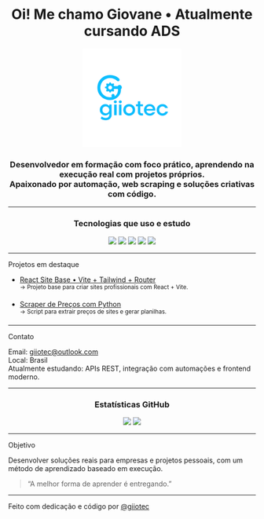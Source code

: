 <h1 align="center">Oi! Me chamo Giovane • Atualmente cursando ADS</h1>

<p align="center">
  <img src="https://github.com/giiotec/giiotec/blob/main/logo-giiotec.png" width="200px" alt="Logo Giiotec" />
</p>

<h3 align="center"> 
 Desenvolvedor em formação com foco prático, aprendendo na execução real com projetos próprios. <br/>
 Apaixonado por automação, web scraping e soluções criativas com código.
</h3>

---

<h3 align="center"> Tecnologias que uso e estudo </h3>

<div align="center">
  <img src="https://img.shields.io/badge/React-20232A?style=for-the-badge&logo=react&logoColor=61DAFB" />
  <img src="https://img.shields.io/badge/Vite-646CFF?style=for-the-badge&logo=vite&logoColor=white" />
  <img src="https://img.shields.io/badge/TailwindCSS-06B6D4?style=for-the-badge&logo=tailwindcss&logoColor=white" />
  <img src="https://img.shields.io/badge/JavaScript-F7DF1E?style=for-the-badge&logo=javascript&logoColor=black" />
  <img src="https://img.shields.io/badge/Python-3776AB?style=for-the-badge&logo=python&logoColor=white" />
</div>

---

Projetos em destaque

- [React Site Base • Vite + Tailwind + Router](https://github.com/giiotec/react-site-base-giiotec)  
  <sup>→ Projeto base para criar sites profissionais com React + Vite.</sup>

-  [Scraper de Preços com Python](https://github.com/giiotec/scraper-precos-python)  
  <sup>→ Script para extrair preços de sites e gerar planilhas.</sup>

---

Contato 

 Email: giiotec@outlook.com  
 Local: Brasil  
 Atualmente estudando: APIs REST, integração com automações e frontend moderno.

---

<h3 align="center"> Estatísticas GitHub </h3>

<p align="center">
  <img height="150em" src="https://github-readme-stats.vercel.app/api?username=giiotec&show_icons=true&theme=radical" />
  <img height="150em" src="https://github-readme-stats.vercel.app/api/top-langs/?username=giiotec&layout=compact&theme=radical" />
</p>

---

Objetivo

Desenvolver soluções reais para empresas e projetos pessoais, com um método de aprendizado baseado em execução.  
> “A melhor forma de aprender é entregando.”

---

 Feito com dedicação e código por [@giiotec](https://github.com/giiotec
)
